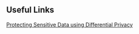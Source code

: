 Useful Links
--
[Protecting Sensitive Data using Differential Privacy]([https://mslearn.cloudguides.com/en-us/guides/Protect%20your%20multi-cloud%20environment%20with%20Microsoft%20Defender%20for%20Cloud](https://learn.microsoft.com/en-us/shows/ai-show/protecting-sensitive-data-using-differential-privacy))

